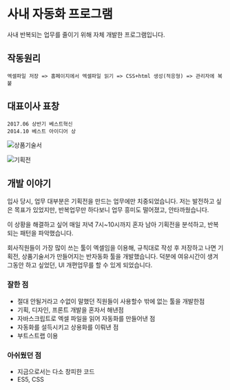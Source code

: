 # 사내 자동화 프로그램

사내 반복되는 업무를 줄이기 위해 자체 개발한 프로그램입니다.

## 작동원리

```
엑셀파일 저장 => 홈페이지에서 엑셀파일 읽기 => CSS+html 생성(적응형) => 관리자에 복붙
```

## 대표이사 표창

```
2017.06 상반기 베스트혁신
2014.10 베스트 아이디어 상
```

![상품기술서](https://user-images.githubusercontent.com/16126002/112585206-b7eee200-8e3c-11eb-9d32-065870e6a06a.jpg)

![기획전](https://user-images.githubusercontent.com/16126002/112585210-b9b8a580-8e3c-11eb-9372-a44c22843874.jpg)

## 개발 이야기

입사 당시, 업무 대부분은 기획전을 만드는 업무에만 치중되었습니다.
저는 발전하고 싶은 목표가 있었지만, 반복업무만 하다보니 업무 흥미도 떨어졌고, 안타까웠습니다.

이 상황을 해결하고 싶어 매일 저녁 7시~10시까지 혼자 남아 기획전을 분석하고, 반복되는 패턴을 파악했습니다.

회사직원들이 가장 많이 쓰는 툴이 엑셀임을 이용해, 규칙대로 작성 후 저장하고 나면
기획전, 상품기술서가 만들어지는 반자동화 툴을 개발했습니다.
덕분에 여유시간이 생겨 그동안 하고 싶었던, UI 개편업무를 할 수 있게 되었습니다.

### 잘한 점

-   절대 안될거라고 수없이 말했던 직원들이 사용할수 밖에 없는 툴을 개발한점
-   기획, 디자인, 프론트 개발을 혼자서 해낸점
-   자바스크립트로 엑셀 파일을 읽어 자동화를 만들어낸 점
-   자동화를 설득시키고 상용화를 이뤄낸 점
-   부트스트랩 이용

### 아쉬웠던 점

-   지금으로서는 다소 창피한 코드
-   ES5, CSS
